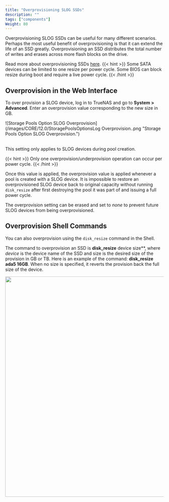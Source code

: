 ```yaml
---
title: "Overprovisioning SLOG SSDs"
description: ""
tags: ["components"]
Weight: 80
---
```


Overprovisioning SLOG SSDs can be useful for many different scenarios.
Perhaps the most useful benefit of overprovisioning is that it can extend the life of an SSD greatly.
Overprovisioning an SSD distributes the total number of writes and erases across more flash blocks on the drive. 

Read more about overprovisioning SSDs [here](https://www.seagate.com/tech-insights/ssd-over-provisioning-benefits-master-ti/).
{{< hint >}}
Some SATA devices can be limited to one resize per power cycle.
Some BIOS can block resize during boot and require a live power cycle.
{{< /hint >}}

## Overprovision in the Web Interface

To over provision a SLOG device, log in to TrueNAS and go to **System > Advanced**.
Enter an overprovision value corresponding to the new size in GB.

![Storage Pools Option SLOG Overprovision](/images/CORE/12.0/StoragePoolsOptionsLog Overprovision..png "Storage Pools Option SLOG Overprovision.")
<br><br>

This setting only applies to SLOG devices during pool creation.

{{< hint >}}
Only one overprovision/underprovision operation can occur per power cycle.
{{< /hint >}}

Once this value is applied, the overprovision value is applied whenever a pool is created with a SLOG device.
It is impossible to restore an overprovisioned SLOG device back to original capacity without running `disk_resize` after first destroying the pool it was part of and issuing a full power cycle.

The overprovision setting can be erased and set to *none* to prevent future SLOG devices from being overprovisioned.

## Overprovision Shell Commands

You can also overprovision using the `disk_resize` command in the Shell.

The command to overprovision an SSD is **disk_resize** device size**, where *device* is the device name of the SSD and size is the desired size of the provision in GB or TB. Here is an example of the command: **disk_resize ada5 16GB**. When no size is specified, it reverts the provision back the full size of the device.

<img src="/images/ShellDiskResize.png" width='700px'>
